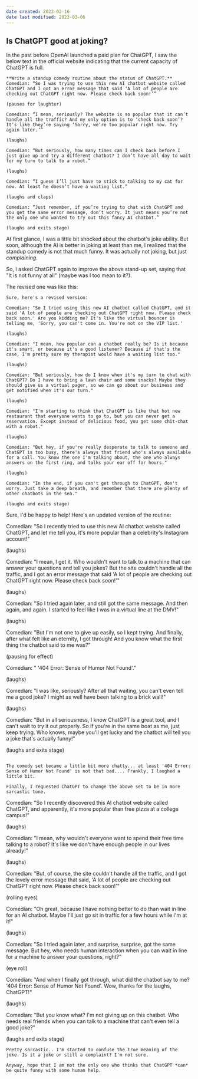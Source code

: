 ```yaml
---
date created: 2023-02-16
date last modified: 2023-03-06
---
```


## Is ChatGPT good at joking?

In the past before OpenAI launched a paid plan for ChatGPT, I saw the below text in the official website indicating that the current capacity of ChatGPT is full.

```
**Write a standup comedy routine about the status of ChatGPT.**
Comedian: “So I was trying to use this new AI chatbot website called ChatGPT and I got an error message that said ‘A lot of people are checking out ChatGPT right now. Please check back soon!’”

(pauses for laughter)

Comedian: “I mean, seriously? The website is so popular that it can’t handle all the traffic? And my only option is to ‘check back soon’? It’s like they’re saying ‘Sorry, we’re too popular right now. Try again later.’”

(laughs)

Comedian: “But seriously, how many times can I check back before I just give up and try a different chatbot? I don’t have all day to wait for my turn to talk to a robot.”

(laughs)

Comedian: “I guess I’ll just have to stick to talking to my cat for now. At least he doesn’t have a waiting list.”

(laughs and claps)

Comedian: “Just remember, if you’re trying to chat with ChatGPT and you get the same error message, don’t worry. It just means you’re not the only one who wanted to try out this fancy AI chatbot.”

(laughs and exits stage)

```

At first glance, I was a little bit shocked about the chatbot's joke ability. But soon, although the AI is better in joking at least than me, I realized that the standup comedy is not that much funny. It was actually not joking, but just *complaining*.

So, I asked ChatGPT again to improve the above stand-up set, saying that "It is not funny at all" (maybe was I too mean to it?).

The revised one was like this:
```
Sure, here's a revised version:

Comedian: "So I tried using this new AI chatbot called ChatGPT, and it said 'A lot of people are checking out ChatGPT right now. Please check back soon.' Are you kidding me? It's like the virtual bouncer is telling me, 'Sorry, you can't come in. You're not on the VIP list.'

(laughs)

Comedian: "I mean, how popular can a chatbot really be? Is it because it's smart, or because it's a good listener? Because if that's the case, I'm pretty sure my therapist would have a waiting list too."

(laughs)

Comedian: "But seriously, how do I know when it's my turn to chat with ChatGPT? Do I have to bring a lawn chair and some snacks? Maybe they should give us a virtual pager, so we can go about our business and get notified when it's our turn."

(laughs)

Comedian: "I'm starting to think that ChatGPT is like that hot new restaurant that everyone wants to go to, but you can never get a reservation. Except instead of delicious food, you get some chit-chat with a robot."

(laughs)

Comedian: "But hey, if you're really desperate to talk to someone and ChatGPT is too busy, there's always that friend who's always available for a call. You know the one I'm talking about, the one who always answers on the first ring, and talks your ear off for hours."

(laughs)

Comedian: "In the end, if you can't get through to ChatGPT, don't worry. Just take a deep breath, and remember that there are plenty of other chatbots in the sea."

(laughs and exits stage)

```
Sure, I'd be happy to help! Here's an updated version of the routine:

Comedian: "So I recently tried to use this new AI chatbot website called ChatGPT, and let me tell you, it's more popular than a celebrity's Instagram account!"

(laughs)

Comedian: "I mean, I get it. Who wouldn't want to talk to a machine that can answer your questions and tell you jokes? But the site couldn't handle all the traffic, and I got an error message that said 'A lot of people are checking out ChatGPT right now. Please check back soon!'"

(laughs)

Comedian: "So I tried again later, and still got the same message. And then again, and again. I started to feel like I was in a virtual line at the DMV!"

(laughs)

Comedian: "But I'm not one to give up easily, so I kept trying. And finally, after what felt like an eternity, I got through! And you know what the first thing the chatbot said to me was?"

(pausing for effect)

Comedian: " '404 Error: Sense of Humor Not Found'."

(laughs)

Comedian: "I was like, seriously? After all that waiting, you can't even tell me a good joke? I might as well have been talking to a brick wall!"

(laughs)

Comedian: "But in all seriousness, I know ChatGPT is a great tool, and I can't wait to try it out properly. So if you're in the same boat as me, just keep trying. Who knows, maybe you'll get lucky and the chatbot will tell you a joke that's actually funny!"

(laughs and exits stage)
```

The comedy set became a little bit more chatty... at least '404 Error: Sense of Humor Not Found' is not that bad.... Frankly, I laughed a little bit.

Finally, I requested ChatGPT to change the above set to be in more sarcastic tone.

```
Comedian: "So I recently discovered this AI chatbot website called ChatGPT, and apparently, it's more popular than free pizza at a college campus!"

(laughs)

Comedian: "I mean, why wouldn't everyone want to spend their free time talking to a robot? It's like we don't have enough people in our lives already!"

(laughs)

Comedian: "But, of course, the site couldn't handle all the traffic, and I got the lovely error message that said, 'A lot of people are checking out ChatGPT right now. Please check back soon!'"

(rolling eyes)

Comedian: "Oh great, because I have nothing better to do than wait in line for an AI chatbot. Maybe I'll just go sit in traffic for a few hours while I'm at it!"

(laughs)

Comedian: "So I tried again later, and surprise, surprise, got the same message. But hey, who needs human interaction when you can wait in line for a machine to answer your questions, right?"

(eye roll)

Comedian: "And when I finally got through, what did the chatbot say to me? '404 Error: Sense of Humor Not Found'. Wow, thanks for the laughs, ChatGPT!"

(laughs)

Comedian: "But you know what? I'm not giving up on this chatbot. Who needs real friends when you can talk to a machine that can't even tell a good joke?"

(laughs and exits stage)

```
Pretty sarcastic.. I'm started to confuse the true meaning of the joke. Is it a joke or still a complaint? I'm not sure.

Anyway, hope that I am not the only one who thinks that ChatGPT *can* be quite funny with some human help.
